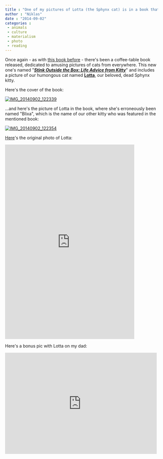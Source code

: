 ```yaml
---
title : "One of my pictures of Lotta (the Sphynx cat) is in a book that’s just been released!"
author : "Niklas"
date : "2014-09-02"
categories : 
 - animals
 - culture
 - materialism
 - photo
 - reading
---
```


Once again - as with [this book before](https://niklasblog.com/?p=12658) - there's been a coffee-table book released, dedicated to amusing pictures of cats from everywhere. This new one's named "_[**Stink Outside the Box: Life Advice from Kitty**](http://pivic.com/catstink)_" and includes a picture of our humongous cat named [**Lotta**](https://www.flickr.com/search/?w=44124300615@N01&q=lotta), our beloved, dead Sphynx kitty.

Here's the cover of the book:

[![IMG_20140902_122339](https://niklasblog.com/wp-content/IMG_20140902_122339-1024x700.jpg)](https://niklasblog.com/wp-content/IMG_20140902_122339.jpg)

...and here's the picture of Lotta in the book, where she's erroneously been named "Blixa", which is the name of our other kitty who was featured in the mentioned book:

[![IMG_20140902_122354](https://niklasblog.com/wp-content/IMG_20140902_122354-510x290.jpg)](https://niklasblog.com/wp-content/IMG_20140902_122354.jpg)

[Here](https://www.flickr.com/photos/pivic/2933803029)'s the original photo of Lotta:

<iframe src="https://www.flickr.com/photos/pivic/2933803029/player/" width="426" height="640" frameborder="0" allowfullscreen webkitallowfullscreen="" mozallowfullscreen="" oallowfullscreen="" msallowfullscreen=""></iframe>

Here's a bonus pic with Lotta on my dad:

<iframe src="https://www.flickr.com/photos/pivic/2934659540/in/photostream/player/" width="500" height="333" frameborder="0" allowfullscreen webkitallowfullscreen="" mozallowfullscreen="" oallowfullscreen="" msallowfullscreen=""></iframe>
